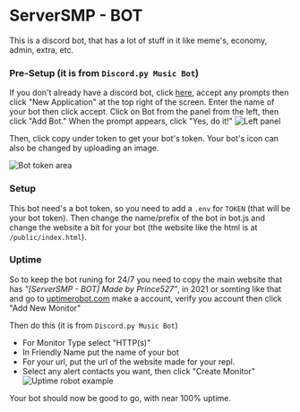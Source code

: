 # ServerSMP - BOT

This is a discord bot, that has a lot of stuff in it like meme's, economy, admin, extra, etc.

### Pre-Setup (it is from ```Discord.py Music Bot```)

If you don't already have a discord bot, click [here](https://discordapp.com/developers/), accept any prompts then click "New Application" at the top right of the screen.  Enter the name of your bot then click accept.  Click on Bot from the panel from the left, then click "Add Bot."  When the prompt appears, click "Yes, do it!" 
![Left panel](https://i.imgur.com/hECJYWK.png)

Then, click copy under token to get your bot's token. Your bot's icon can also be changed by uploading an image.

![Bot token area](https://i.imgur.com/da0ktMC.png)

### Setup

This bot need's a bot token, so you need to add a ```.env``` for ```TOKEN``` (that will be your bot token). Then change the name/prefix of the bot in bot.js and change the website a bit for your bot (the website like the html is at ```/public/index.html```).

### Uptime

So to keep the bot runing for 24/7 you need to copy the main website that has *"[ServerSMP - BOT] Made by Prince527"*, in 2021 or somting like that and go to [uptimerobot.com](https://uptimerobot.com/) make a account, verify you account then click "Add New Monitor"

Then do this (it is from ```Discord.py Music Bot```)

+ For Monitor Type select "HTTP(s)"
+ In Friendly Name put the name of your bot
+ For your url, put the url of the website made for your repl.
+ Select any alert contacts you want, then click "Create Monitor" 
![Uptime robot example](https://i.imgur.com/Qd9LXEy.png)

Your bot should now be good to go, with near 100% uptime.
